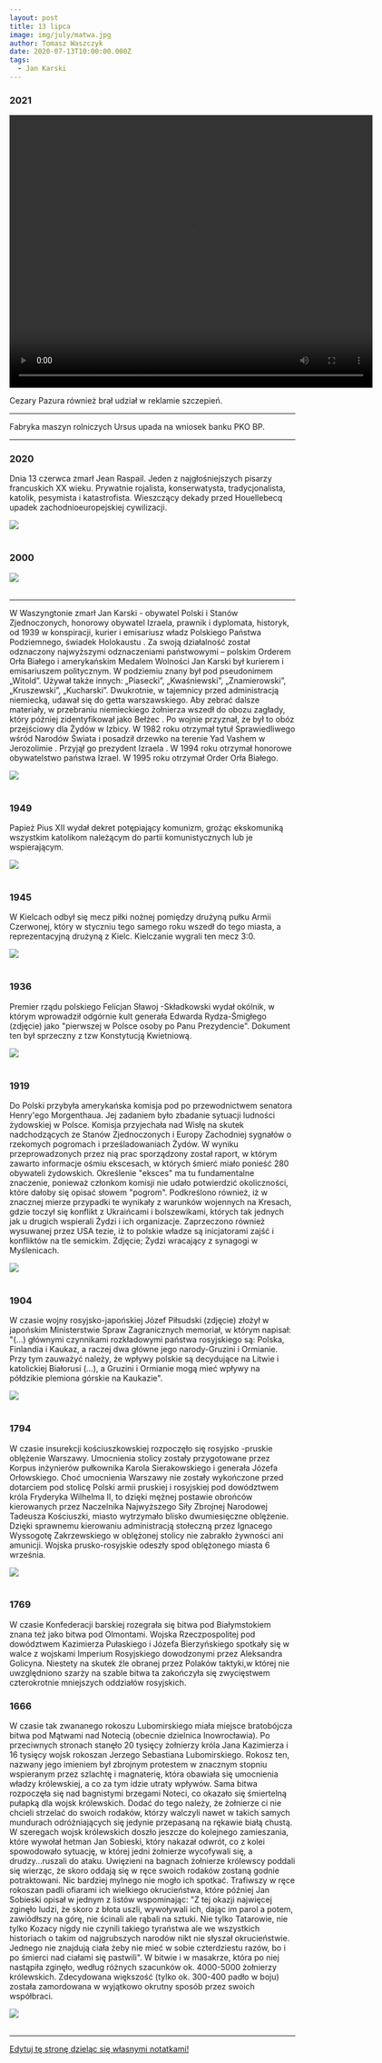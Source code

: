 ```yaml
---
layout: post
title: 13 lipca
image: img/july/matwa.jpg
author: Tomasz Waszczyk
date: 2020-07-13T10:00:00.000Z
tags:
  - Jan Karski
---
```


### 2021

<video width="640" height="480" controls>
  <source src="./movies/july/zaszczepsieloteria.mp4" type="video/mp4">
  Your browser does not support the video tag.
</video>

Cezary Pazura również brał udział w reklamie szczepień.

---

Fabryka maszyn rolniczych Ursus upada na wniosek banku PKO BP.

---

### 2020

Dnia 13 czerwca zmarł Jean Raspail. Jeden z najgłośniejszych  pisarzy francuskich XX wieku. Prywatnie rojalista, konserwatysta, tradycjonalista, katolik, pesymista i katastrofista. Wieszczący dekady przed Houellebecq upadek zachodnioeuropejskiej cywilizacji.

<img src="./img/july/raspail.jpg"><br><br>

### 2000

<img src="./img/july/wybory2020.png"><br><br>

---

W Waszyngtonie zmarł Jan Karski - obywatel Polski i Stanów Zjednoczonych, honorowy obywatel Izraela,
prawnik i dyplomata, historyk, od 1939 w
konspiracji, kurier i emisariusz władz
Polskiego Państwa Podziemnego, świadek
Holokaustu . Za swoją działalność został
odznaczony najwyższymi odznaczeniami
państwowymi – polskim Orderem Orła
Białego i amerykańskim Medalem Wolności
Jan Karski był kurierem i emisariuszem
politycznym. W podziemiu znany był pod
pseudonimem „Witold”. Używał także
innych: „Piasecki”, „Kwaśniewski”,
„Znamierowski”, „Kruszewski”, „Kucharski”.
Dwukrotnie, w tajemnicy przed
administracją niemiecką, udawał się do
getta warszawskiego. Aby zebrać dalsze
materiały, w przebraniu niemieckiego
żołnierza wszedł do obozu zagłady, który
później zidentyfikował jako Bełżec . Po
wojnie przyznał, że był to obóz przejściowy
dla Żydów w Izbicy.
W 1982 roku
otrzymał tytuł Sprawiedliwego wśród
Narodów Świata i posadził drzewko na
terenie Yad Vashem w Jerozolimie . Przyjął
go prezydent Izraela . W 1994 roku otrzymał
honorowe obywatelstwo państwa Izrael. W
1995 roku otrzymał Order Orła Białego.

<img src="./img/july/karski4.jpg"><br><br>

### 1949

Papież Pius XII wydał dekret potępiający komunizm, grożąc ekskomuniką wszystkim katolikom należącym do partii komunistycznych lub je wspierającym.

<img src="./img/july/piuskomunizm.jpeg"><br><br>

### 1945

W Kielcach odbył się mecz piłki nożnej pomiędzy drużyną pułku Armii Czerwonej, który w styczniu tego samego roku wszedł do tego miasta, a reprezentacyjną drużyną z Kielc. Kielczanie wygrali ten mecz 3:0.

<img src="./img/july/informator.jpg"><br><br>

### 1936

Premier rządu polskiego Felicjan Sławoj -Składkowski wydał okólnik, w którym wprowadził odgórnie kult generała Edwarda Rydza-Śmigłego (zdjęcie) jako "pierwszej w Polsce osoby po Panu Prezydencie". Dokument ten był sprzeczny z tzw Konstytucją Kwietniową.

<img src="./img/july/slawoj.jpg"><br><br>

### 1919

Do Polski przybyła amerykańska komisja pod po przewodnictwem senatora Henry'ego Morgenthaua. Jej zadaniem było zbadanie sytuacji ludności żydowskiej w Polsce. Komisja przyjechała nad Wisłę na skutek nadchodzących ze Stanów Zjednoczonych i Europy Zachodniej sygnałów o rzekomych pogromach i prześladowaniach Żydów.
W wyniku przeprowadzonych przez nią prac sporządzony został raport, w którym zawarto informacje ośmiu ekscesach, w których śmierć miało ponieść 280 obywateli żydowskich. Określenie "eksces" ma tu fundamentalne znaczenie, ponieważ członkom komisji nie udało potwierdzić okoliczności, które dałoby się opisać słowem "pogrom". Podkreślono również, iż w znacznej mierze przypadki te wynikały z warunków wojennych na Kresach, gdzie toczył się konflikt z Ukraińcami i bolszewikami, których tak jednych jak u drugich wspierali Żydzi i ich organizacje. 
Zaprzeczono również wysuwanej przez USA tezie, iż to polskie władze są inicjatorami zajść i konfliktów na tle semickim. 
Zdjęcie; Żydzi wracający z synagogi w Myślenicach.

<img src="./img/july/synagoga.jpg"><br><br>

### 1904

W czasie wojny rosyjsko-japońskiej Józef Piłsudski (zdjęcie) złożył w japońskim Ministerstwie Spraw Zagranicznych memoriał, w którym napisał:
"(...) głównymi czynnikami rozkładowymi państwa rosyjskiego są: Polska, Finlandia i Kaukaz, a raczej dwa główne jego narody-Gruzini i Ormianie. Przy tym zauważyć należy, że wpływy polskie są decydujące na Litwie i katolickiej Białorusi (...), a Gruzini i Ormianie mogą mieć wpływy na półdzikie plemiona górskie na Kaukazie".

<img src="./img/july/pilsudskijaponia.jpg"><br><br>

### 1794

W czasie insurekcji kościuszkowskiej rozpoczęło się rosyjsko -pruskie oblężenie Warszawy.
Umocnienia stolicy zostały przygotowane przez Korpus inżynierów pułkownika Karola Sierakowskiego i generała Józefa Orłowskiego.
Choć umocnienia Warszawy nie zostały wykończone przed dotarciem pod stolicę Polski armii pruskiej i rosyjskiej pod dowództwem króla Fryderyka Wilhelma II, to dzięki mężnej postawie obrońców kierowanych przez Naczelnika Najwyższego Siły Zbrojnej Narodowej Tadeusza Kościuszki, miasto wytrzymało blisko dwumiesięczne oblężenie.
Dzięki sprawnemu kierowaniu administracją stołeczną przez Ignacego Wyssogotę Zakrzewskiego w oblężonej stolicy nie zabrakło żywności ani amunicji.
Wojska prusko-rosyjskie odeszły spod oblężonego miasta 6 września.

<img src="./img/july/insurekcja.jpg"><br><br>

### 1769

W czasie Konfederacji barskiej rozegrała się bitwa pod Białymstokiem znana też jako bitwa pod Olmontami.
Wojska Rzeczpospolitej pod dowództwem Kazimierza Pułaskiego i Józefa Bierzyńskiego spotkały się w walce z wojskami Imperium Rosyjskiego dowodzonymi przez Aleksandra Golicyna.
Niestety na skutek źle obranej przez Polaków taktyki,w której nie uwzględniono szarży na szable bitwa ta zakończyła się zwycięstwem czterokrotnie mniejszych oddziałów rosyjskich.

### 1666

W czasie tak zwananego rokoszu Lubomirskiego miała miejsce bratobójcza bitwa pod Mątwami nad Notecią (obecnie dzielnica Inowrocławia).
Po przeciwnych stronach stanęło 20 tysięcy żołnierzy króla Jana Kazimierza i 16 tysięcy wojsk rokoszan Jerzego Sebastiana Lubomirskiego.
Rokosz ten, nazwany jego imieniem był zbrojnym protestem w znacznym stopniu wspieranym przez szlachtę i magnaterię, która obawiała się umocnienia władzy królewskiej, a co za tym idzie utraty wpływów.
Sama bitwa rozpoczęła się nad bagnistymi brzegami Noteci, co okazało się śmiertelną pułapką dla wojsk królewskich. Dodać do tego należy, że żołnierze ci nie chcieli strzelać do swoich rodaków, którzy walczyli nawet w takich samych mundurach odróżniających się jedynie przepasaną na rękawie białą chustą. W szeregach wojsk królewskich doszło jeszcze do kolejnego zamieszania, które wywołał hetman Jan Sobieski, który nakazał odwrót, co z kolei spowodowało sytuację, w której jedni żołnierze wycofywali się, a drudzy...ruszali do ataku.
Uwięzieni na bagnach żołnierze królewscy poddali się wierząc, że skoro oddają się w ręce swoich rodaków zostaną godnie potraktowani. Nic bardziej mylnego nie mogło ich spotkać. Trafiwszy w ręce rokoszan padli ofiarami ich wielkiego okrucieństwa, które później Jan Sobieski opisał w jednym z listów wspominając:
"Z tej okazji najwięcej zginęło ludzi, że skoro z błota uszli, wywoływali ich, dając im parol a potem, zawiódłszy na górę, nie ścinali ale rąbali na sztuki. Nie tylko Tatarowie, nie tylko Kozacy nigdy nie czynili takiego tyraństwa ale we wszystkich historiach o takim od najgrubszych narodów nikt nie słyszał okrucieństwie. Jednego nie znajdują ciała żeby nie mieć w sobie czterdziestu razów, bo i po śmierci nad ciałami się pastwili".
W bitwie i w masakrze, która po niej nastąpiła zginęło, według różnych szacunków ok. 4000-5000 żołnierzy królewskich. Zdecydowana większość (tylko ok. 300-400 padło w boju) została zamordowana w wyjątkowo okrutny sposób przez swoich współbraci.

<img src="./img/july/matwa.jpg"><br><br>

---

<a href="https://github.com/TomaszWaszczyk/historia.waszczyk.com/edit/master/src/content/july-13.md" target="_blank">Edytuj tę stronę dzieląc się własnymi notatkami!</a>
